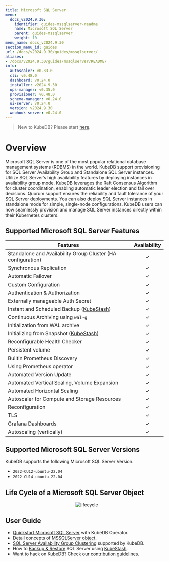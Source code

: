 ```yaml
---
title: Microsoft SQL Server
menu:
  docs_v2024.9.30:
    identifier: guides-mssqlserver-readme
    name: Microsoft SQL Server
    parent: guides-mssqlserver
    weight: 10
menu_name: docs_v2024.9.30
section_menu_id: guides
url: /docs/v2024.9.30/guides/mssqlserver/
aliases:
- /docs/v2024.9.30/guides/mssqlserver/README/
info:
  autoscaler: v0.33.0
  cli: v0.48.0
  dashboard: v0.24.0
  installer: v2024.9.30
  ops-manager: v0.35.0
  provisioner: v0.48.0
  schema-manager: v0.24.0
  ui-server: v0.24.0
  version: v2024.9.30
  webhook-server: v0.24.0
---
```


> New to KubeDB? Please start [here](/docs/v2024.9.30/README).

# Overview

Microsoft SQL Server is one of the most popular relational database management systems (RDBMS) in the world. KubeDB support provisioning for SQL Server Availability Group and Standalone SQL Server instances. Utilize SQL Server’s high availability features by deploying instances in availability group mode. KubeDB leverages the Raft Consensus Algorithm for cluster coordination, enabling automatic leader election and fail over decisions. Quorum support ensures the reliability and fault tolerance of your SQL Server deployments. You can also deploy SQL Server instances in standalone mode for simple, single-node configurations. KubeDB users can now seamlessly provision and manage SQL Server instances directly within their Kubernetes clusters.

## Supported Microsoft SQL Server Features

| Features                                                            | Availability |
|---------------------------------------------------------------------|:------------:|
| Standalone and Availability Group Cluster (HA configuration)        |   &#10003;   |
| Synchronous Replication                                             |   &#10003;   |
| Automatic Failover                                                  |   &#10003;   |
| Custom Configuration                                                |   &#10003;   |
| Authentication & Authorization                                      |   &#10003;   |
| Externally manageable Auth Secret                                   |   &#10003;   |
| Instant and Scheduled Backup  ([KubeStash](https://kubestash.com/)) |   &#10003;   |
| Continuous Archiving using `wal-g`                                  |   &#10003;   |
| Initialization from WAL archive                                     |   &#10003;   |
| Initializing from Snapshot ([KubeStash](https://kubestash.com/))    |   &#10003;   |
| Reconfigurable Health Checker                                       |   &#10003;   |
| Persistent volume                                                   |   &#10003;   | 
| Builtin Prometheus Discovery                                        |   &#10003;   |
| Using Prometheus operator                                           |   &#10003;   |
| Automated Version Update                                            |   &#10003;   |
| Automated Vertical Scaling, Volume Expansion                        |   &#10003;   |
| Automated Horizontal Scaling                                        |   &#10003;   |
| Autoscaler for Compute and Storage Resources                        |   &#10003;   |
| Reconfiguration                                                     |   &#10003;   |
| TLS                                                                 |   &#10003;   |
| Grafana Dashboards                                                  |   &#10003;   |
| Autoscaling (vertically)                                            |   &#10003;   |


## Supported Microsoft SQL Server Versions

KubeDB supports the following Microsoft SQL Server Version.
- `2022-CU12-ubuntu-22.04`
- `2022-CU14-ubuntu-22.04`

## Life Cycle of a Microsoft SQL Server Object

<!---
ref : https://cacoo.com/diagrams/4PxSEzhFdNJRIbIb/0281B
--->

<p align="center">
  <img alt="lifecycle"  src="/docs/v2024.9.30/guides/mssqlserver/images/mssqlserver-lifecycle.png" >
</p>

## User Guide

- [Quickstart Microsoft SQL Server](/docs/v2024.9.30/guides/mssqlserver/quickstart/quickstart) with KubeDB Operator.
- Detail concepts of [MSSQLServer object](/docs/v2024.9.30/guides/mssqlserver/concepts/mssqlserver).
- [SQL Server Availability Group Clustering](/docs/v2024.9.30/guides/mssqlserver/clustering/ag_cluster) supported by KubeDB.
- How to [Backup & Restore](/docs/v2024.9.30/guides/mssqlserver/backup/overview/) SQL Server using [KubeStash](https://kubestash.com/).
- Want to hack on KubeDB? Check our [contribution guidelines](/docs/v2024.9.30/CONTRIBUTING).